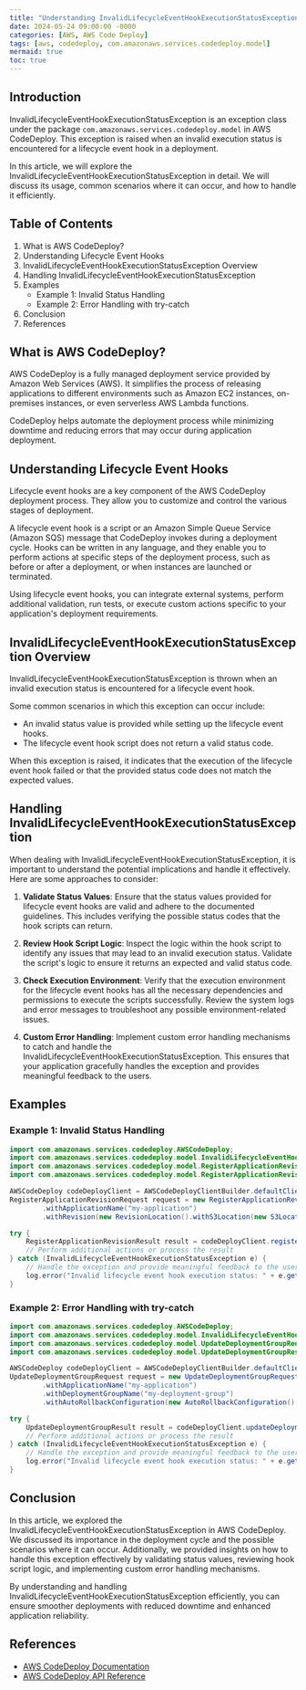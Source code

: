 ```yaml
---
title: "Understanding InvalidLifecycleEventHookExecutionStatusException in AWS CodeDeploy"
date: 2024-05-24 09:00:00 -0000
categories: [AWS, AWS Code Deploy]
tags: [aws, codedeploy, com.amazonaws.services.codedeploy.model]
mermaid: true
toc: true
---
```



## Introduction
InvalidLifecycleEventHookExecutionStatusException is an exception class under the package `com.amazonaws.services.codedeploy.model` in AWS CodeDeploy. This exception is raised when an invalid execution status is encountered for a lifecycle event hook in a deployment.

In this article, we will explore the InvalidLifecycleEventHookExecutionStatusException in detail. We will discuss its usage, common scenarios where it can occur, and how to handle it efficiently.

## Table of Contents
1. What is AWS CodeDeploy?
2. Understanding Lifecycle Event Hooks
3. InvalidLifecycleEventHookExecutionStatusException Overview
4. Handling InvalidLifecycleEventHookExecutionStatusException
5. Examples
   * Example 1: Invalid Status Handling
   * Example 2: Error Handling with try-catch
6. Conclusion
7. References

## What is AWS CodeDeploy?
AWS CodeDeploy is a fully managed deployment service provided by Amazon Web Services (AWS). It simplifies the process of releasing applications to different environments such as Amazon EC2 instances, on-premises instances, or even serverless AWS Lambda functions.

CodeDeploy helps automate the deployment process while minimizing downtime and reducing errors that may occur during application deployment.

## Understanding Lifecycle Event Hooks
Lifecycle event hooks are a key component of the AWS CodeDeploy deployment process. They allow you to customize and control the various stages of deployment.

A lifecycle event hook is a script or an Amazon Simple Queue Service (Amazon SQS) message that CodeDeploy invokes during a deployment cycle. Hooks can be written in any language, and they enable you to perform actions at specific steps of the deployment process, such as before or after a deployment, or when instances are launched or terminated.

Using lifecycle event hooks, you can integrate external systems, perform additional validation, run tests, or execute custom actions specific to your application's deployment requirements.

## InvalidLifecycleEventHookExecutionStatusException Overview
InvalidLifecycleEventHookExecutionStatusException is thrown when an invalid execution status is encountered for a lifecycle event hook.

Some common scenarios in which this exception can occur include:
- An invalid status value is provided while setting up the lifecycle event hooks.
- The lifecycle event hook script does not return a valid status code.

When this exception is raised, it indicates that the execution of the lifecycle event hook failed or that the provided status code does not match the expected values.

## Handling InvalidLifecycleEventHookExecutionStatusException
When dealing with InvalidLifecycleEventHookExecutionStatusException, it is important to understand the potential implications and handle it effectively. Here are some approaches to consider:

1. **Validate Status Values**: Ensure that the status values provided for lifecycle event hooks are valid and adhere to the documented guidelines. This includes verifying the possible status codes that the hook scripts can return.

2. **Review Hook Script Logic**: Inspect the logic within the hook script to identify any issues that may lead to an invalid execution status. Validate the script's logic to ensure it returns an expected and valid status code.

3. **Check Execution Environment**: Verify that the execution environment for the lifecycle event hooks has all the necessary dependencies and permissions to execute the scripts successfully. Review the system logs and error messages to troubleshoot any possible environment-related issues.

4. **Custom Error Handling**: Implement custom error handling mechanisms to catch and handle the InvalidLifecycleEventHookExecutionStatusException. This ensures that your application gracefully handles the exception and provides meaningful feedback to the users.

## Examples

### Example 1: Invalid Status Handling
```java
import com.amazonaws.services.codedeploy.AWSCodeDeploy;
import com.amazonaws.services.codedeploy.model.InvalidLifecycleEventHookExecutionStatusException;
import com.amazonaws.services.codedeploy.model.RegisterApplicationRevisionRequest;
import com.amazonaws.services.codedeploy.model.RegisterApplicationRevisionResult;

AWSCodeDeploy codeDeployClient = AWSCodeDeployClientBuilder.defaultClient();
RegisterApplicationRevisionRequest request = new RegisterApplicationRevisionRequest()
        .withApplicationName("my-application")
        .withRevision(new RevisionLocation().withS3Location(new S3Location().withBucket("my-bucket").withKey("my-key")));

try {
    RegisterApplicationRevisionResult result = codeDeployClient.registerApplicationRevision(request);
    // Perform additional actions or process the result
} catch (InvalidLifecycleEventHookExecutionStatusException e) {
    // Handle the exception and provide meaningful feedback to the user
    log.error("Invalid lifecycle event hook execution status: " + e.getMessage());
}
```

### Example 2: Error Handling with try-catch
```java
import com.amazonaws.services.codedeploy.AWSCodeDeploy;
import com.amazonaws.services.codedeploy.model.InvalidLifecycleEventHookExecutionStatusException;
import com.amazonaws.services.codedeploy.model.UpdateDeploymentGroupRequest;
import com.amazonaws.services.codedeploy.model.UpdateDeploymentGroupResult;

AWSCodeDeploy codeDeployClient = AWSCodeDeployClientBuilder.defaultClient();
UpdateDeploymentGroupRequest request = new UpdateDeploymentGroupRequest()
        .withApplicationName("my-application")
        .withDeploymentGroupName("my-deployment-group")
        .withAutoRollbackConfiguration(new AutoRollbackConfiguration().withEnabled(false));

try {
    UpdateDeploymentGroupResult result = codeDeployClient.updateDeploymentGroup(request);
    // Perform additional actions or process the result
} catch (InvalidLifecycleEventHookExecutionStatusException e) {
    // Handle the exception and provide meaningful feedback to the user
    log.error("Invalid lifecycle event hook execution status: " + e.getMessage());
}
```

## Conclusion
In this article, we explored the InvalidLifecycleEventHookExecutionStatusException in AWS CodeDeploy. We discussed its importance in the deployment cycle and the possible scenarios where it can occur. Additionally, we provided insights on how to handle this exception effectively by validating status values, reviewing hook script logic, and implementing custom error handling mechanisms.

By understanding and handling InvalidLifecycleEventHookExecutionStatusException efficiently, you can ensure smoother deployments with reduced downtime and enhanced application reliability.

## References
- [AWS CodeDeploy Documentation](https://docs.aws.amazon.com/codedeploy)
- [AWS CodeDeploy API Reference](https://docs.aws.amazon.com/codedeploy/latest/APIReference)
